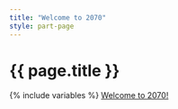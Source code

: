 ```yaml
---
title: "Welcome to 2070"
style: part-page
---
```


<h1>{{ page.title }}</h1>

{% include variables %}
[Welcome to 2070!](js-next-dest-placeholder)

